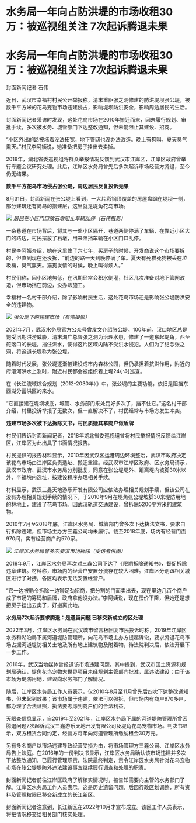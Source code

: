 # 水务局一年向占防洪堤的市场收租30万：被巡视组关注 7次起诉腾退未果

# 水务局一年向占防洪堤的市场收租30万：被巡视组关注 7次起诉腾退未果

封面新闻记者 石伟

近日，武汉市幸福村村民公开举报称，清末重臣张之洞修建的防洪堤坝张公堤，被数千平方米的花鸟宠物市场违建侵占，影响堤坝防洪安全，影响周边居民的生活。

封面新闻记者采访时发现，这处花鸟市场在2010年搬迁而来，因未履行规划、审批手续，多次被水务、城管部门下达整改通知，但未能阻止其建设、招商。

“小区外出的路被堵着没法拓宽，地下管网也没办法改造。晚上有狗叫，夏天臭气熏天。”村民李阿姨说，她准备把房子挂出去卖掉。

2018年，湖北省委巡视组将群众举报情况反馈到武汉市江岸区，江岸区政府曾举行专题会议研究处理。此后，江岸区水务局曾先后多次起诉市场经营方腾退，至今仍无结果。

**数千平方花鸟市场侵占张公堤，周边居民反复投诉无果**

8月31日，封面新闻在张公堤上看到，一大片彩钢顶覆盖的房屋盘踞在堤坝一侧，部分建筑还有简易的搭建层，这里就是堤角花鸟市场。

![](https://inews.gtimg.com/om_bt/OQwneSR4t2Vc2ny6Eqtb1xj8WpPJGtoo24pTOR7C5g_okAA/1000)
_居民在小区门口放石墩阻止车辆乱停（石伟摄影）_

一条巷道在市场背后，将其与一处小区隔开，巷道两侧停满了车辆，在靠近小区大门的路边，村民摆放了石墩，用来阻挡车辆在小区门口乱停。

村民李阿姨介绍，她在这里住了六七年，买房子的时候，开发商说这个市场要拆的，但直到现在还没拆，“前边的路一天到晚停满了车。夏天有死猫死狗被丢在垃圾桶，臭气熏天。猫狗发情的时候，晚上叫得烦人。”

村民们称，因小区地势低，在汛期经常会积水倒灌，社区几次准备对地下管网改造，但市场挡在前边，没办法施工。

幸福村一名村干部介绍，除了影响村民生活，这处花鸟市场还是影响张公堤防洪安全的违建物。

![](https://inews.gtimg.com/om_bt/OKNMandmoxi2FpgGjmOZJ5pfDjZrFlQVWEQ_v7wGIBjbYAA/1000)
_张公堤下的违建市场（石伟摄影）_

2021年7月，武汉水务局官方公众号曾发文介绍张公堤。100年前，汉口地区总是饱受汛期洪涝威胁，清末湖广总督张之洞为治理水患，修建了一道东起堤角，西至舵落口的长堤，挡住洪水，使得这片区域内陆不受洪水侵犯。人们为了纪念张之洞，将这道长堤称为张公堤。

随着时代发展，张公堤逐渐被建设成市内森林公园，但仍承担着抗洪作用，附近的府澴河洪水上涨时，附近村民都会被组织着上堤24小时巡查。

在《长江流域综合规划（2012-2030年）》中，张公堤的主要功能，依旧是阻挡东西湖分蓄洪区的来水。

“它直接建在堤坝坡底，城管、水务部门来处罚好多次了，挡不住它。”这名村干部介绍，村里投诉举报了无数次，但一直解决不了，村民经常与市场方发生冲突。

**违建市场多次被下达拆除文书，村民质疑其拿商户做盾牌**

村民们告诉封面新闻记者，2018年湖北省委巡视组曾将村民举报情况反馈给江岸区，江岸区为此出具了书面情况报告。

村民提供的报告材料显示，2010年因武汉客运港周边环境整治，武汉市政府决定该花鸟市场由江岸区负责选址、搬迁重建。经武汉市江岸区政府、区水务局请示，武汉市政府、武汉市水务局分别批复，同意在张公堤堤外、距离堤内坡脚30米以外、辛福垸内选址，按建设程序办理相关手续。

材料显示，武汉三鑫天地游乐开发有限公司应依法办理相关规划手续，但该公司在没有办理相关规划手续的情况下，于2010年9月在堤角张公堤坡脚30米堤防用地的林地上，建设了花鸟市场。因武汉轨道交通建设，曾拆除5200平方米的建筑物。

2010年7月至2018年底，江岸区水务局、城管部门曾多次下达执法文书，要求自行拆除违建，但市场主办方三鑫公司均未履行。截至2018年底，场内有经营门面970间，实有经营商户约570家。

![](https://inews.gtimg.com/om_bt/O4BEIdMtEIYvYjxpblkIIhy2skEHMFQYPQ3OVeTX05rfgAA/1000)
_江岸区水务局曾多次要求市场拆除（受访者供图）_

2018年9月，江岸区水务局再次对三鑫公司下达了《限期拆除通知书》，督促拆除违章建筑。材料称，市场内的经营户安置分流存在较大困难。江岸区分别跟相关城区进行了对接，各区均表示无法安置经营户。

“它一边被勒令拆除一边铆足劲招商，把分割的门面卖出去，现在里边几百个商户成了市场的筹码和盾牌，政府拿他没办法。”李阿姨说，现在房价下降，但她还是想把房子挂出去卖了，好搬离此地。

**水务局7次起诉要求腾退：是遗留问题 已移交新成立的区处理**

2022年3月，江岸区水务局在武汉城市留言板回复市民投诉时称，2019年江岸区水务和湖泊局下属河道堤防管理所，向花鸟市场主办方提起诉讼，要求腾退花鸟市场占据河道堤防相关土地及所有地上建筑物及附着物，待法院判决后，依法开展下一步工作。

2016年，武汉当地媒体曾报道该市场违建问题。其中提到，武汉市国土资源和规划局确认，堤角花鸟宠物大世界项目未经规划主管部门批准，属违法建设；由于该市场为堤防用地，建议向水务部门了解情况。

随后，江岸区水务局工作人员表示，仅2010年8月至11月曾先后四次下达整改通知书，但未起到效果；该市场属于违建，依法可以强拆，但市场内有商户970多户，都办理了合法证照，执法要考虑到商户们的合法利益。

天眼查信息显示，自2019年至2021年，江岸区水务局下属的河道堤防管理所曾因腾退问题7次起诉武汉三鑫游乐天地开发有限公司及堤角花鸟宠物市场。判决书显示，双方租赁合同约定，经营方每年向河道管理所缴纳租金30万元。

另有多名商户以市场违建导致经营受损为由，将市场管理方三鑫公司、江岸区水务局告上法庭。在2016年的一份判决书显示，江岸区水务局确认该市场违建并多次下达整改通知，已履行管理职责。法院最终判定，责令江岸区水务局针对花鸟宠物市场在张公堤堤防外违法建设事宜继续履行调查和处理的职责。

封面新闻记者前往江岸区政府了解核实情况时，被告知需要向主管的水务部门了解。江岸区水务局工作人员表示，这是历史遗留问题，后因行政区划调整，所有资料及管理权限已移交新成立的长江新区。

封面新闻记者注意到，长江新区在2022年10月才宣布成立。该区工作人员表示，将把情况移交给相关部门核实处理。

